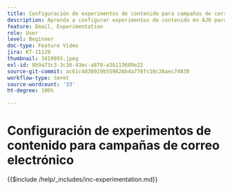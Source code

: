```yaml
---
title: Configuración de experimentos de contenido para campañas de correo electrónico
description: Aprenda a configurar experimentos de contenido en AJO para realizar pruebas A/B y explorar el contenido de correo electrónico que mejor impulse sus objetivos empresariales.
feature: Email, Experimentation
role: User
level: Beginner
doc-type: Feature Video
jira: KT-11129
thumbnail: 3419893.jpeg
exl-id: 8b9a73c3-3c36-43ec-a870-a3b113689e22
source-git-commit: ac61c4d30929b559826b4a770fc10c26aec74830
workflow-type: tm+mt
source-wordcount: '33'
ht-degree: 100%

---
```


# Configuración de experimentos de contenido para campañas de correo electrónico

{{$include /help/_includes/inc-experimentation.md}}
